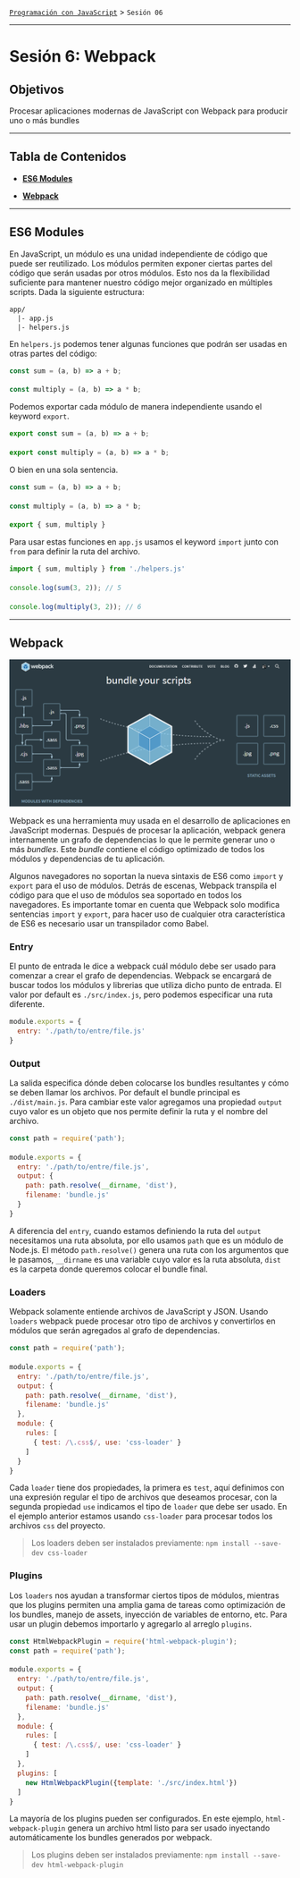 [`Programación con JavaScript`](../Readme.md) > `Sesión 06`

---

# Sesión 6: Webpack

## Objetivos

Procesar aplicaciones modernas de JavaScript con Webpack para producir uno o más bundles

---

## Tabla de Contenidos

- **[ES6 Modules](#es6-modules)**

- **[Webpack](#webpack)**
    
---

## ES6 Modules

En JavaScript, un módulo es una unidad independiente de código que puede ser reutilizado. Los módulos permiten exponer
ciertas partes del código que serán usadas por otros módulos. Esto nos da la flexibilidad suficiente para mantener 
nuestro código mejor organizado en múltiples scripts. Dada la siguiente estructura:

```
app/
  |- app.js
  |- helpers.js
```

En `helpers.js` podemos tener algunas funciones que podrán ser usadas en otras partes del código:

```javascript
const sum = (a, b) => a + b;

const multiply = (a, b) => a * b;
```

Podemos exportar cada módulo de manera independiente usando el keyword `export`.

```javascript
export const sum = (a, b) => a + b;

export const multiply = (a, b) => a * b;
```

O bien en una sola sentencia.

```javascript
const sum = (a, b) => a + b;

const multiply = (a, b) => a * b;

export { sum, multiply }
```

Para usar estas funciones en `app.js` usamos el keyword `import` junto con `from` para definir la ruta del archivo.

```javascript
import { sum, multiply } from './helpers.js'

console.log(sum(3, 2)); // 5

console.log(multiply(3, 2)); // 6
```

---

## Webpack

![Webpack](./assets/webpack.png)

Webpack es una herramienta muy usada en el desarrollo de aplicaciones en JavaScript modernas. Después de procesar la
aplicación, webpack genera internamente un grafo de dependencias lo que le permite generar uno o más _bundles_. Este
_bundle_ contiene el código optimizado de todos los módulos y dependencias de tu aplicación.

Algunos navegadores no soportan la nueva sintaxis de ES6 como `import` y `export` para el uso de módulos. Detrás de 
escenas, Webpack transpila el código para que el uso de módulos sea soportado en todos los navegadores. Es importante
tomar en cuenta que Webpack solo modifica sentencias `import` y `export`, para hacer uso de cualquier otra característica
de ES6 es necesario usar un transpilador como Babel.

### Entry

El punto de entrada le dice a webpack cuál módulo debe ser usado para comenzar a crear el grafo de dependencias. Webpack
se encargará de buscar todos los módulos y librerias que utiliza dicho punto de entrada. El valor por default es 
`./src/index.js`, pero podemos especificar una ruta diferente.

```javascript
module.exports = {
  entry: './path/to/entre/file.js'
}
```

### Output

La salida especifica dónde deben colocarse los bundles resultantes y cómo se deben llamar los archivos. Por default el
bundle principal es `./dist/main.js`. Para cambiar este valor agregamos una propiedad `output` cuyo valor es un objeto
que nos permite definir la ruta y el nombre del archivo.

```javascript
const path = require('path');

module.exports = {
  entry: './path/to/entre/file.js',
  output: {
    path: path.resolve(__dirname, 'dist'),
    filename: 'bundle.js'
  }
}
```

A diferencia del `entry`, cuando estamos definiendo la ruta del `output` necesitamos una ruta absoluta, por ello usamos
`path` que es un módulo de Node.js. El método `path.resolve()` genera una ruta con los argumentos que le pasamos, 
`__dirname` es una variable cuyo valor es la ruta absoluta, `dist` es la carpeta donde queremos colocar el bundle final.

### Loaders

Webpack solamente entiende archivos de JavaScript y JSON. Usando `loaders` webpack puede procesar otro tipo de archivos
y convertirlos en módulos que serán agregados al grafo de dependencias.

```javascript
const path = require('path');

module.exports = {
  entry: './path/to/entre/file.js',
  output: {
    path: path.resolve(__dirname, 'dist'),
    filename: 'bundle.js'
  },
  module: {
    rules: [
      { test: /\.css$/, use: 'css-loader' }
    ] 
  }
}
```

Cada `loader` tiene dos propiedades, la primera es `test`, aquí definimos con una expresión regular el tipo de archivos 
que deseamos procesar, con la segunda propiedad `use` indicamos el tipo de `loader` que debe ser usado. En el ejemplo
anterior estamos usando `css-loader` para procesar todos los archivos `css` del proyecto.

> Los loaders deben ser instalados previamente: `npm install --save-dev css-loader`

### Plugins

Los `loaders` nos ayudan a transformar ciertos tipos de módulos, mientras que los plugins permiten una amplia gama de
tareas como optimización de los bundles, manejo de assets, inyección de variables de entorno, etc. Para usar un plugin
debemos importarlo y agregarlo al arreglo `plugins`.

```javascript
const HtmlWebpackPlugin = require('html-webpack-plugin');
const path = require('path');

module.exports = {
  entry: './path/to/entre/file.js',
  output: {
    path: path.resolve(__dirname, 'dist'),
    filename: 'bundle.js'
  },
  module: {
    rules: [
      { test: /\.css$/, use: 'css-loader' }
    ] 
  },
  plugins: [
    new HtmlWebpackPlugin({template: './src/index.html'})
  ]
}
```

La mayoría de los plugins pueden ser configurados. En este ejemplo, `html-webpack-plugin` genera un archivo html listo
para ser usado inyectando automáticamente los bundles generados por webpack.

> Los plugins deben ser instalados previamente: `npm install --save-dev html-webpack-plugin`

